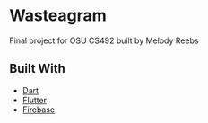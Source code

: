 # Wasteagram

Final project for OSU CS492 built by Melody Reebs

## Built With

- [Dart](https://dart.dev/)
- [Flutter](https://flutter.dev)
- [Firebase](https://firebase.google.com)
